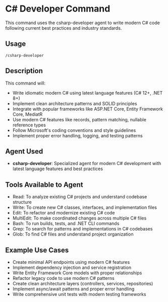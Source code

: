 # C# Developer Command

This command uses the csharp-developer agent to write modern C# code following current best practices and industry standards.

## Usage

```
/csharp-developer
```

## Description

This command will:
- Write idiomatic modern C# using latest language features (C# 12+, .NET 8+)
- Implement clean architecture patterns and SOLID principles
- Integrate with popular frameworks like ASP.NET Core, Entity Framework Core, MediatR
- Use modern C# features like records, pattern matching, nullable reference types
- Follow Microsoft's coding conventions and style guidelines
- Implement proper error handling, logging, and testing patterns

## Agent Used

- **csharp-developer**: Specialized agent for modern C# development with latest language features and best practices

## Tools Available to Agent

- Read: To analyze existing C# projects and understand codebase structure
- Write: To create new C# classes, interfaces, and implementation files
- Edit: To refactor and modernize existing C# code
- MultiEdit: To make coordinated changes across multiple C# files
- Bash: To run builds, tests, and .NET CLI commands
- Grep: To search for patterns and implementations in C# codebases
- Glob: To find C# files and understand project organization

## Example Use Cases

- Create minimal API endpoints using modern C# features
- Implement dependency injection and service registration
- Write Entity Framework Core models with proper relationships
- Refactor legacy code to use modern C# patterns
- Create clean architecture layers (controllers, services, repositories)
- Implement async/await patterns and proper error handling
- Write comprehensive unit tests with modern testing frameworks
